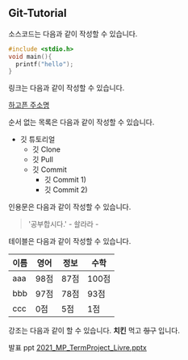 ## Git-Tutorial

소스코드는 다음과 같이 작성할 수 있습니다.

```c
#include <stdio.h>
void main(){
  printf("hello");
}
```

링크는 다음과 같이 작성할 수 있습니다.

[하고픈 주소명](https://naver.com)


순서 없는 목록은 다음과 같이 작성할 수 있습니다.

* 깃 튜토리얼
  * 깃 Clone
  * 깃 Pull
  * 깃 Commit
    * 깃 Commit 1)
    * 깃 Commit 2)


인용문은 다음과 같이 작성할 수 있습니다.

> '공부합시다.' - 솰라라 -



테이블은 다음과 같이 작성할 수 있습니다.

이름|영어|정보|수학
---|---|---|---|
aaa|98점|87점|100점|
bbb|97점|78점|93점|
ccc|0점|5점|1점|


강조는 다음과 같이 할 수 있습니다.
**치킨** 먹고 ~~힝구~~ 입니다.


발표 ppt
[2021_MP_TermProject_Livre.pptx](https://github.com/MinaRoh/Git-Tutorial/files/6706595/2021_MP_TermProject_Livre.pptx)
